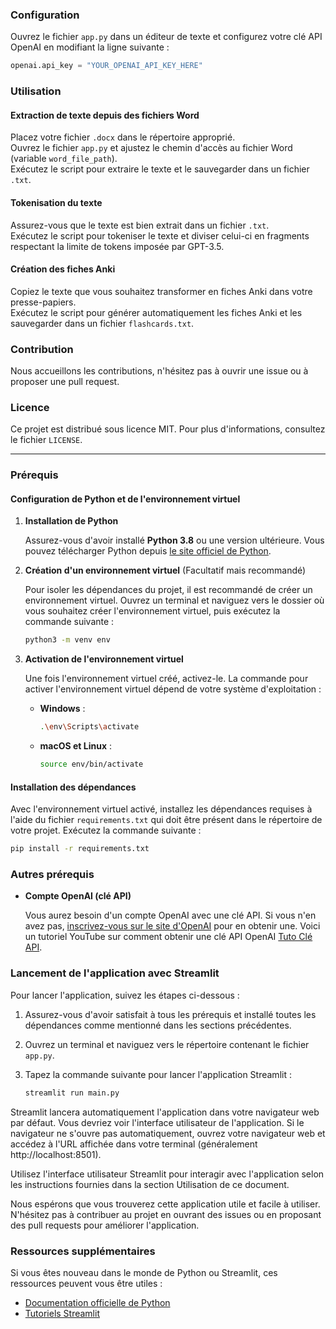 ### Configuration

Ouvrez le fichier `app.py` dans un éditeur de texte et configurez votre clé API OpenAI en modifiant la ligne suivante :

```python
openai.api_key = "YOUR_OPENAI_API_KEY_HERE"
```

### Utilisation

#### Extraction de texte depuis des fichiers Word
Placez votre fichier `.docx` dans le répertoire approprié.  
Ouvrez le fichier `app.py` et ajustez le chemin d'accès au fichier Word (variable `word_file_path`).  
Exécutez le script pour extraire le texte et le sauvegarder dans un fichier `.txt`.

#### Tokenisation du texte
Assurez-vous que le texte est bien extrait dans un fichier `.txt`.  
Exécutez le script pour tokeniser le texte et diviser celui-ci en fragments respectant la limite de tokens imposée par GPT-3.5.

#### Création des fiches Anki
Copiez le texte que vous souhaitez transformer en fiches Anki dans votre presse-papiers.  
Exécutez le script pour générer automatiquement les fiches Anki et les sauvegarder dans un fichier `flashcards.txt`.

### Contribution
Nous accueillons les contributions, n'hésitez pas à ouvrir une issue ou à proposer une pull request.

### Licence
Ce projet est distribué sous licence MIT. Pour plus d'informations, consultez le fichier `LICENSE`.

---

### Prérequis

#### Configuration de Python et de l'environnement virtuel

1. **Installation de Python**
   
   Assurez-vous d'avoir installé **Python 3.8** ou une version ultérieure. Vous pouvez télécharger Python depuis [le site officiel de Python](https://www.python.org/).

2. **Création d'un environnement virtuel** (Facultatif mais recommandé)
   
   Pour isoler les dépendances du projet, il est recommandé de créer un environnement virtuel. Ouvrez un terminal et naviguez vers le dossier où vous souhaitez créer l'environnement virtuel, puis exécutez la commande suivante :

   ```bash
   python3 -m venv env
   ```

3. **Activation de l'environnement virtuel**
   
   Une fois l'environnement virtuel créé, activez-le. La commande pour activer l'environnement virtuel dépend de votre système d'exploitation :

   - **Windows** :
     
     ```bash
     .\env\Scripts\activate
     ```

   - **macOS et Linux** :

     ```bash
     source env/bin/activate
     ```

#### Installation des dépendances

Avec l'environnement virtuel activé, installez les dépendances requises à l'aide du fichier `requirements.txt` qui doit être présent dans le répertoire de votre projet. Exécutez la commande suivante :

```bash
pip install -r requirements.txt
```

### Autres prérequis

- **Compte OpenAI (clé API)**
   
   Vous aurez besoin d'un compte OpenAI avec une clé API. Si vous n'en avez pas, [inscrivez-vous sur le site d'OpenAI](https://platform.openai.com/docs/api-reference) pour en obtenir une.
   Voici un tutoriel YouTube sur comment obtenir une clé API OpenAI [Tuto Clé API](https://www.youtube.com/watch?v=EQQjdwdVQ-M).

### Lancement de l'application avec Streamlit

Pour lancer l'application, suivez les étapes ci-dessous :

1. Assurez-vous d'avoir satisfait à tous les prérequis et installé toutes les dépendances comme mentionné dans les sections précédentes.
   
2. Ouvrez un terminal et naviguez vers le répertoire contenant le fichier `app.py`.

3. Tapez la commande suivante pour lancer l'application Streamlit :

   ```bash
   streamlit run main.py
   
Streamlit lancera automatiquement l'application dans votre navigateur web par défaut. Vous devriez voir l'interface utilisateur de l'application. Si le navigateur ne s'ouvre pas automatiquement, ouvrez votre navigateur web et accédez à l'URL affichée dans votre terminal (généralement http://localhost:8501).

Utilisez l'interface utilisateur Streamlit pour interagir avec l'application selon les instructions fournies dans la section Utilisation de ce document.

Nous espérons que vous trouverez cette application utile et facile à utiliser. N'hésitez pas à contribuer au projet en ouvrant des issues ou en proposant des pull requests pour améliorer l'application.

### Ressources supplémentaires

Si vous êtes nouveau dans le monde de Python ou Streamlit, ces ressources peuvent vous être utiles :

- [Documentation officielle de Python](https://docs.python.org/3/)
- [Tutoriels Streamlit](https://docs.streamlit.io/0.88.0/library/get-started)
